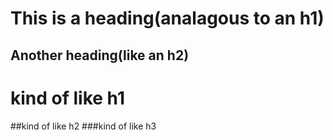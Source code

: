 This is a heading(analagous to an h1)
=====

Another heading(like an h2)
-----

# kind of like h1
##kind of like h2
###kind of like h3

